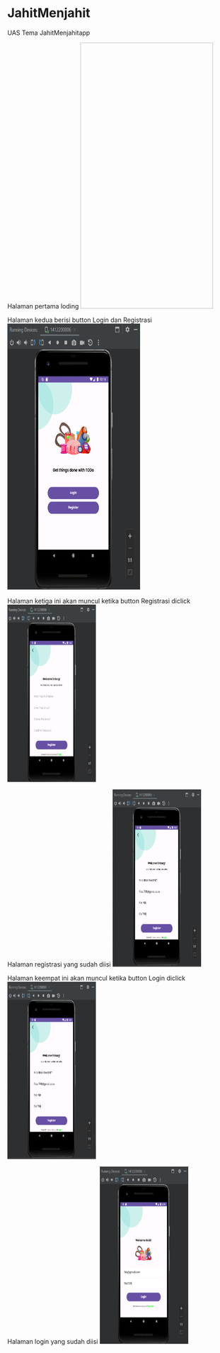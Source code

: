 # JahitMenjahit
 UAS Tema JahitMenjahitapp

 Halaman pertama loding
 <img scr="https://github.com/Fila006/JahitMenjahitApp/blob/main/Screenshot%20(55).png" width="300" height="600">

 Halaman kedua berisi button Login dan Registrasi
 <img src="https://github.com/Fila006/JahitMenjahitApp/blob/main/login1.png" width="300" height="600">

 Halaman ketiga ini akan muncul ketika button Registrasi diclick
 <img src="https://github.com/Fila006/JahitMenjahitApp/blob/main/Screenshot%202023-07-12%20092616.png" width="200" height="400">

  Halaman registrasi yang sudah diisi
  <img src="https://github.com/Fila006/JahitMenjahitApp/blob/main/Screenshot%202023-07-12%20093046.png" width="200" height="400">

  Halaman keempat ini akan muncul ketika button Login diclick
  <img src="https://github.com/Fila006/JahitMenjahitApp/blob/main/Screenshot%202023-07-12%20093046.png" width="200" height="400">

   Halaman login yang sudah diisi
   <img src="https://github.com/Fila006/JahitMenjahitApp/blob/main/Screenshot%202023-07-18%20182903.png" width="200" height="400">
 
